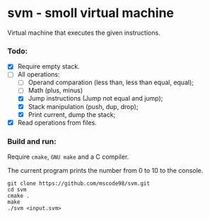 # svm - smoll virtual machine

Virtual machine that executes the given instructions.

### Todo:
- [x] Require empty stack.
- [ ] All operations:
  - [ ] Operand comparation (less than, less than equal, equal);
  - [ ] Math (plus, minus)
  - [x] Jump instructions (Jump not equal and jump);
  - [x] Stack manipulation (push, dup, drop);
  - [x] Print current, dump the stack;
- [x] Read operations from files.

### Build and run:

Require `cmake`, `GNU make` and a C compiler.

The current program prints the number from 0 to 10 to the console.

```console
git clone https://github.com/mscode98/svm.git
cd svm
cmake .
make
./svm <input.svm>
```